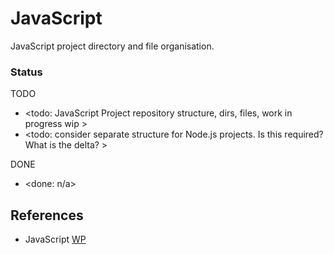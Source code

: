 # JavaScript

JavaScript project directory and file organisation.

### Status

TODO
* <todo: JavaScript Project repository structure, dirs, files, work in progress wip >
* <todo: consider separate structure for Node.js projects. Is this required? What is the delta? >

DONE
* <done: n/a>

## References

* JavaScript [WP](https://simple.wikipedia.org/wiki/JavaScript)


